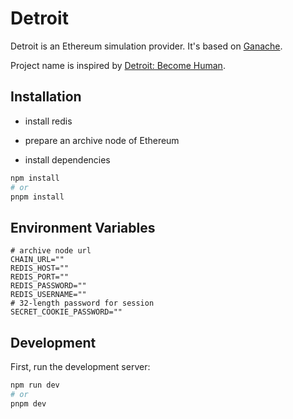 # Detroit

Detroit is an Ethereum simulation provider. It's based on [Ganache](https://trufflesuite.com/ganache/).

Project name is inspired by [Detroit: Become Human](https://en.wikipedia.org/wiki/Detroit:_Become_Human).

## Installation

* install redis

* prepare an archive node of Ethereum

* install dependencies

```bash
npm install
# or
pnpm install
```

## Environment Variables

```shell
# archive node url
CHAIN_URL=""
REDIS_HOST=""
REDIS_PORT=""
REDIS_PASSWORD=""
REDIS_USERNAME=""
# 32-length password for session
SECRET_COOKIE_PASSWORD=""
```

## Development

First, run the development server:

```bash
npm run dev
# or
pnpm dev
```